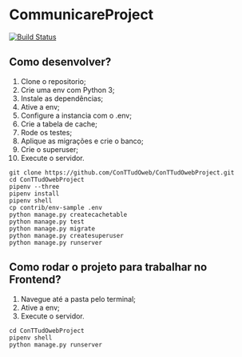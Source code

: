 # CommunicareProject

[![Build Status](https://travis-ci.org/ConTTudOweb/CommunicareProject.svg?branch=master)](https://travis-ci.org/ConTTudOweb/CommunicareProject)


## Como desenvolver?

01. Clone o repositorio;
02. Crie uma env com Python 3;
03. Instale as dependências;
04. Ative a env;
05. Configure a instancia com o .env;
06. Crie a tabela de cache;
07. Rode os testes;
08. Aplique as migrações e crie o banco;
09. Crie o superuser;
10. Execute o servidor.

```console
git clone https://github.com/ConTTudOweb/ConTTudOwebProject.git
cd ConTTudOwebProject
pipenv --three
pipenv install
pipenv shell
cp contrib/env-sample .env
python manage.py createcachetable
python manage.py test
python manage.py migrate
python manage.py createsuperuser
python manage.py runserver
```


## Como rodar o projeto para trabalhar no Frontend?

1. Navegue até a pasta pelo terminal;
4. Ative a env;
9. Execute o servidor.

```console
cd ConTTudOwebProject
pipenv shell
python manage.py runserver
```